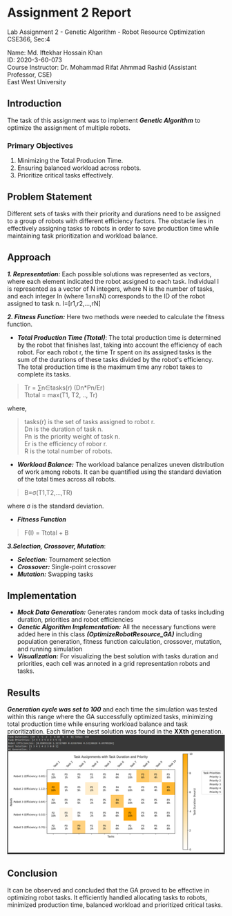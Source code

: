 # Assignment 2 Report
Lab Assignment 2 - Genetic Algorithm - Robot Resource Optimization<br>
CSE366, Sec:4

Name: Md. Iftekhar Hossain Khan <br>
ID: 2020-3-60-073 <br>
Course Instructor: Dr. Mohammad Rifat Ahmmad Rashid (Assistant Professor, CSE) <br>
East West University <br>

## Introduction
The task of this assignment was to implement ***Genetic Algorithm*** to optimize the assignment of multiple robots.
### Primary Objectives
1. Minimizing the Total Producion Time.
2. Ensuring balanced workload across robots.
3. Prioritize critical tasks effectively.

## Problem Statement
Different sets of tasks with their priority and durations need to be assigned to a group of robots with different efficiency factors. The obstacle lies in effectively assigning tasks to robots in order to save production time while maintaining task prioritization and workload balance.

## Approach
***1. Representation:*** Each possible solutions was represented as vectors, where each element indicated the robot assigned to each task. Individual I is represented as a vector of N integers, where N is the number of tasks, and
each integer In (where 1≤n≤N) corresponds to the ID of the robot assigned to task n.
I=[r1,r2,...,rN]

***2. Fitness Function:***
Here two methods were needed to calculate the fitness function.
- ***Total Production Time (Ttotal)***: The total production time is determined by the robot that finishes last, taking into account the
efficiency of each robot. For each robot r, the time Tr spent on its assigned tasks is the sum of
the durations of these tasks divided by the robot's efficiency. The total production time is the
maximum time any robot takes to complete its tasks.
>Tr = ∑n∈tasks(r) (Dn*Pn/Er) <br>
>Ttotal = max(T1, T2, .., Tr)

where,
>tasks(r) is the set of tasks assigned to robot r. <br>
>Dn is the duration of task n.<br>
>Pn is the priority weight of task n.<br>
>Er is the efficiency of robor r. <br>
>R is the total number of robots.


- ***Workload Balance:*** The workload balance penalizes uneven distribution of work among robots. It can be quantified
using the standard deviation of the total times across all robots.
>B=σ(T1,T2,...,TR)

where σ is the standard deviation. <br>
- ***Fitness Function*** <br>
>F(I) = Ttotal + B

***3.Selection, Crossover, Mutation***:
- ***Selection:*** Tournament selection
- ***Crossover:*** Single-point crossover
- ***Mutation:*** Swapping tasks

## Implementation
- ***Mock Data Generation:*** Generates random mock data of tasks including duration, priorities and robot efficiencies
- ***Genetic Algorithm Implementation:*** All the necessary functions were added here in this class ***(OptimizeRobotResource_GA)*** including population generation, fitness function calculation, crossover, mutation, and running simulation
- ***Visualization:*** For visualizing the best solution with tasks duration and priorities, each cell was annoted in a grid representation robots and tasks.

## Results
***Generation cycle was set to 100*** and each time the simulation was tested within this range where the GA successfully optimized tasks, minimizing total production time while ensuring workload balance and task prioritization. Each time the best solution was found in the **XXth** generation. <br>
![img](/screenshot/GA_robot.png) 

## Conclusion
It can be observed and concluded that the GA proved to be effective in optimizing robot tasks. It efficiently handled allocating tasks to robots, minimized production time, balanced workload and prioritized critical tasks.
